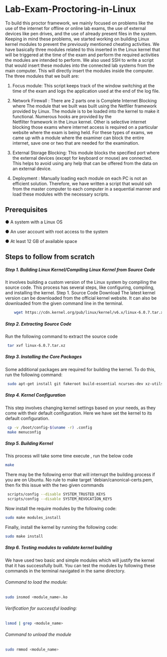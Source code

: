 # Lab-Exam-Proctoring-in-Linux
To build this proctor framework, we mainly focused on problems like the use of the internet for
offline or online lab exams, the use of external devices like pen drives, and the use of already
present files in the system. Keeping in mind these problems, we started working on building
Linux kernel modules to prevent the previously mentioned cheating activities. We have basically
three modules related to this inserted in the Linux kernel that will be triggered at the time of the
exam and perform the required activities the modules are intended to perform. We also used SSH
to write a script that would insert these modules into the connected lab systems from the main
computer. This will directly insert the modules inside the computer. The three modules that we
built are:

 1. Focus module: This script keeps track of the window switching at the time of the exam and logs the application
                  used at the end of the log file.
     
  2. Network Firewall : There are 2 parts one is Complete Internet Blocking where The module that we built was built using the Netfiler framework provided by 
          Linux. The module is to be loaded into the kernel to make it functional. Numerous hooks are provided by the                                             
          Netfilter framework in the Linux kernel. Other is selective internet blocking those exams where internet access is required on a particular website 
          where the exam is being held. For these types of exams, we came up with a module where the examiner can block the entire internet, save one or two that 
          are needed for the examination.
     
  3. External Storage Blocking: This module blocks the specified port where the external
                          devices (except for keyboard or mouse) are connected. This helps to avoid using any
                          help that can be offered from the data on an external device.
     
  4. Deployment : Manually loading each module on each PC is not an efficient solution.
          Therefore, we have written a script that would ssh from the master computer to each
          computer in a sequential manner and load these modules with the necessary scripts.


## Prerequisites
● A system with a Linux OS

● An user account with root access to the system

● At least 12 GB of available space



## Steps to follow from scratch
##### Step 1. Building Linux Kernel/Compiling Linux Kernel from Source Code
 It involves building a custom version of the Linux system by compiling the source code. This
process has several steps, like configuring, compiling, and installing the kernel.
Step 1. Source Code Download
The latest kernel version can be downloaded from the official kernel website. It can also be
downloaded from the given command line in the terminal.

 ```bash
     wget https://cdn.kernel.org/pub/linux/kernel/v6.x/linux-6.0.7.tar.xz
```

##### Step 2. Extracting Source Code
Run the following command to extract the source code
  ```bash
   tar xvf linux-6.0.7.tar.xz
```

##### Step 3. Installing the Core Packages
Some additional packages are required for building the kernel. To do this, run the
following command:
```bash
 sudo apt-get install git fakeroot build-essential ncurses-dev xz-utils libssl-dev bc flex libelf-dev bison
```

##### Step 4. Kernel Configuration
This step involves changing kernel settings based on your needs, as they come with their default
configuration. Here we have set the kernel to its default configuration.
```bash
 cp -v /boot/config-$(uname -r) .config
 make menuconfig
```

##### Step 5. Building Kernel
This process will take some time execute , run the below code
```bash
make
```
There may be the following error that will interrupt the building process if you are on Ubuntu.
No rule to make target 'debian/canonical-certs.pem, then fix this issue with the two given commands
```bash
 scripts/config --disable SYSTEM_TRUSTED_KEYS
 scripts/config --disable SYSTEM_REVOCATION_KEYS
```
Now install the require modules by the following code:
```bash
sudo make modules_install
```
Finally, install the kernel by running the following code:
```bash
sudo make install
```

##### Step 6. Testing modules to validate kernel building
We have used two basic and simple modules which will justify the kernel that it has successfully
built.
You can test the modules by following these commands in the terminal navigated in the same
directory.

###### Command to load the module:
```bash
sudo insmod <module_name>.ko
```

###### Verification for successful loading:
```bash
lsmod | grep <module_name>
```


###### Command to unload the module
```bash
sudo rmmod <module_name>
```
